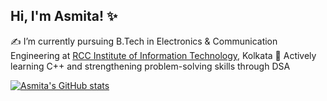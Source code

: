## Hi, I'm Asmita! ✨

✍️ I’m currently pursuing B.Tech in Electronics & Communication Engineering at [RCC Institute of Information Technology](https://rcciit.edu.in), Kolkata
🌱 Actively learning C++ and strengthening problem-solving skills through DSA

[![Asmita's GitHub stats](https://github-readme-stats.vercel.app/api?username=asmita-mitra&show_icons=true&theme=dracula)](https://github.com/anuraghazra/github-readme-stats)
